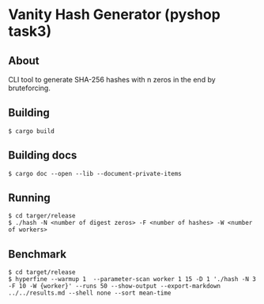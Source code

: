 # Vanity Hash Generator (pyshop task3)

## About
CLI tool to generate SHA-256 hashes with n zeros in the end by bruteforcing.

## Building
```
$ cargo build 
```

## Building docs
```
$ cargo doc --open --lib --document-private-items
```

## Running
```
$ cd targer/release
$ ./hash -N <number of digest zeros> -F <number of hashes> -W <number of workers>
```

## Benchmark
```
$ cd target/release
$ hyperfine --warmup 1  --parameter-scan worker 1 15 -D 1 './hash -N 3 -F 10 -W {worker}' --runs 50 --show-output --export-markdown ../../results.md --shell none --sort mean-time
```
